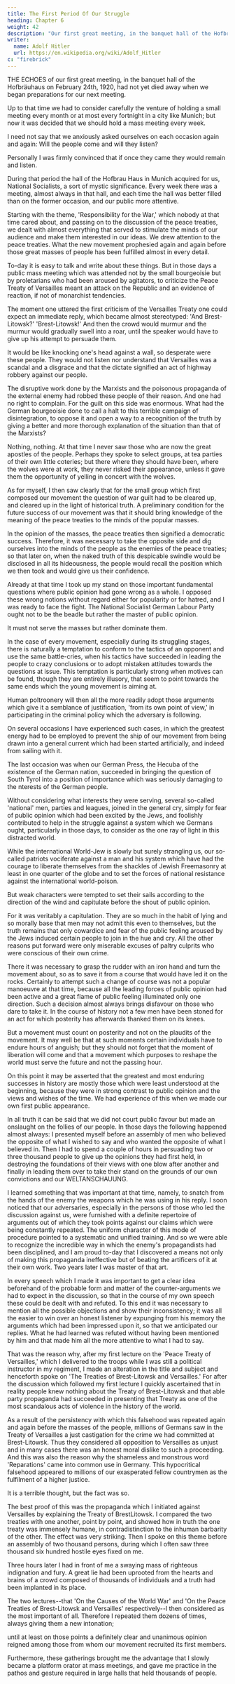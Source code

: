 ```yaml
---
title: The First Period Of Our Struggle
heading: Chapter 6
weight: 42
description: "Our first great meeting, in the banquet hall of the Hofbräuhaus on February 24th, 1920"
writer:
  name: Adolf Hitler
  url: https://en.wikipedia.org/wiki/Adolf_Hitler
c: "firebrick"
---
```



THE ECHOES of our first great meeting, in the banquet hall of the Hofbräuhaus on February 24th, 1920, had not yet died away when we began preparations for our next meeting. 

Up to that time we had to consider carefully the venture of holding a small meeting every month or at most every fortnight in a city like Munich; but now it was decided that we should hold a mass meeting every week. 

I need not say that we anxiously asked ourselves on each occasion again and again: Will the people come and will they listen? 

Personally I was firmly convinced that if once they came they would remain and listen.

During that period the hall of the Hofbrau Haus in Munich acquired for us, National Socialists, a sort of mystic significance. Every week there was a meeting, almost always in that hall, and each time the hall was better filled than on the former occasion, and our public more attentive.

Starting with the theme, 'Responsibility for the War,' which nobody at that time cared about, and passing on to the discussion of the peace treaties, we dealt with almost everything that served to stimulate the minds of our audience and make them interested in our ideas. We drew attention to the peace treaties. What the new movement prophesied again and again before those great masses of people has been fulfilled almost in every detail.

To-day it is easy to talk and write about these things. But in those days a public mass meeting which was attended not by the small bourgeoisie but by proletarians who had been aroused by agitators, to criticize the Peace Treaty of Versailles meant an attack on the Republic and an evidence of reaction, if not of
monarchist tendencies.

The moment one uttered the first criticism of the Versailles Treaty one could expect an immediate reply, which became almost stereotyped: 'And Brest-Litowsk?' 'Brest-Litowsk!' And then the crowd would murmur and the murmur would gradually swell into a roar, until the speaker would have to give up his attempt
to persuade them. 

It would be like knocking one's head against a wall, so desperate were these people. They would not listen nor understand that Versailles was a scandal and a disgrace and that the dictate signified an act of highway robbery against our people. 

The disruptive work done by the Marxists and the poisonous propaganda of the external enemy had robbed these people of their reason. And one had no right to complain. For the guilt on this side was enormous. What had the German bourgeoisie done to call a halt to this terrible campaign of disintegration, to oppose it and open a way to a recognition of the truth by giving a better and more thorough explanation of the situation than that of the Marxists? 

Nothing, nothing. At that time I never saw those who are now the great apostles of the people. Perhaps they spoke to select groups, at tea parties of their own little coteries; but there where they should have been, where the wolves were at work, they never risked their appearance, unless it gave them the
opportunity of yelling in concert with the wolves.

As for myself, I then saw clearly that for the small group which first composed our movement the question of war guilt had to be cleared up, and cleared up in the light of historical truth. A preliminary condition for the future success of our movement was that it should bring knowledge of the meaning of the peace treaties to the minds of the popular masses. 

In the opinion of the masses, the peace treaties then signified a democratic success. Therefore, it was necessary to take the opposite side and dig ourselves into the minds of the people as the enemies of the peace treaties; so that later on, when the naked truth of this despicable swindle would be disclosed in all its hideousness, the people would recall the position which we then took and would give us their confidence.

Already at that time I took up my stand on those important fundamental questions where public opinion had gone wrong as a whole. I opposed these wrong notions without regard either for popularity or for hatred, and I was ready to face the fight. The National Socialist German Labour Party ought not to be the beadle but rather the master of public opinion. 

It must not serve the masses but rather dominate them.

In the case of every movement, especially during its struggling stages, there is naturally a temptation to conform to the tactics of an opponent and use the same battle-cries, when his tactics have succeeded in leading the people to crazy conclusions or to adopt mistaken attitudes towards the questions at issue. This temptation is particularly strong when motives can be found, though they are entirely illusory, that seem to point towards the same ends which the young movement is aiming at. 

Human poltroonery will then all the more readily adopt those arguments which give it a semblance of justification, 'from its own point of view,' in participating in the criminal policy which the adversary is following.

On several occasions I have experienced such cases, in which the greatest energy had to be employed to prevent the ship of our movement from being drawn into a general current which had been started artificially, and indeed from sailing with it. 

The last occasion was when our German Press, the Hecuba of the existence of the German nation, succeeded in bringing the question of South Tyrol into a position of importance which was seriously damaging to the nterests of the German people. 

Without considering what interests they were serving, several so-called 'national' men, parties and leagues, joined in the general cry, simply for fear of public opinion which had been excited by the Jews, and foolishly contributed to help in the struggle against a system which we Germans ought, particularly in those days, to consider as the one ray of light in this distracted world. 

While the international World-Jew is slowly but surely strangling us, our so-called patriots vociferate against a man and his system which have had the courage to liberate themselves from the shackles of Jewish Freemasonry at least in one quarter of the globe and to set the forces of national resistance against the
international world-poison. 

But weak characters were tempted to set their sails according to the direction of the wind and capitulate before the shout of public opinion. 

For it was veritably a capitulation. They are so much in the habit of lying and so morally base that men may not admit this even to themselves, but the truth remains that only cowardice and fear of the public feeling aroused by the Jews induced certain people to join in the hue and cry. All the other reasons put forward were only miserable excuses of paltry culprits who were conscious of their own crime.

There it was necessary to grasp the rudder with an iron hand and turn the movement about, so as to save it from a course that would have led it on the rocks. Certainly to attempt such a change of course was not a popular manoeuvre at that time, because all the leading forces of public opinion had been active and a great flame of public feeling illuminated only one direction. Such a decision almost always brings disfavour on those who dare to take it. In the course of history not a few men have been stoned for an act for which posterity has afterwards thanked them on its knees.

But a movement must count on posterity and not on the plaudits of the movement. It may well be that at such moments certain individuals have to endure hours of anguish; but they should not forget that the moment of liberation will come and that a movement which purposes to reshape the world must serve the future and not the passing hour.

On this point it may be asserted that the greatest and most enduring successes in history are mostly those which were least understood at the beginning, because they were in strong contrast to public opinion and the views and wishes of the time. We had experience of this when we made our own first public appearance. 

In all truth it can be said that we did not court public favour but made an onslaught on the follies of our people. In those days the following happened almost always: I presented myself before an assembly of men who believed the opposite of what I wished to say and who wanted the opposite of what I believed in. Then I had to spend a couple of hours in persuading two or three thousand people to give up the opinions they had first held, in destroying the foundations of their views with one blow after another and finally in leading them over to take their stand on the grounds of our own convictions and our WELTANSCHAUUNG. 

I learned something that was important at that time, namely, to snatch from the hands
of the enemy the weapons which he was using in his reply. I soon noticed that our
adversaries, especially in the persons of those who led the discussion against us, were
furnished with a definite repertoire of arguments out of which they took points against
our claims which were being constantly repeated. The uniform character of this mode of
procedure pointed to a systematic and unified training. And so we were able to
recognize the incredible way in which the enemy's propagandists had been disciplined,
and I am proud to-day that I discovered a means not only of making this propaganda
ineffective but of beating the artificers of it at their own work. Two years later I was
master of that art.

In every speech which I made it was important to get a clear idea beforehand of the
probable form and matter of the counter-arguments we had to expect in the discussion,
so that in the course of my own speech these could be dealt with and refuted. To this
end it was necessary to mention all the possible objections and show their
inconsistency; it was all the easier to win over an honest listener by expunging from his
memory the arguments which had been impressed upon it, so that we anticipated our
replies. What he had learned was refuted without having been mentioned by him and
that made him all the more attentive to what I had to say.

That was the reason why, after my first lecture on the 'Peace Treaty of Versailles,' which
I delivered to the troops while I was still a political instructor in my regiment, I made an
alteration in the title and subject and henceforth spoke on 'The Treaties of Brest-Litowsk
and Versailles.' For after the discussion which followed my first lecture I quickly
ascertained that in reality people knew nothing about the Treaty of Brest-Litowsk and
that able party propaganda had succeeded in presenting that Treaty as one of the most
scandalous acts of violence in the history of the world.

As a result of the persistency with which this falsehood was repeated again and again
before the masses of the people, millions of Germans saw in the Treaty of Versailles a
just castigation for the crime we had committed at Brest-Litowsk. Thus they considered
all opposition to Versailles as unjust and in many cases there was an honest moral
dislike to such a proceeding. And this was also the reason why the shameless and
monstrous word 'Reparations' came into common use in Germany. This hypocritical
falsehood appeared to millions of our exasperated fellow countrymen as the fulfilment
of a higher justice. 

It is a terrible thought, but the fact was so. 

The best proof of this was
the propaganda which I initiated against Versailles by explaining the Treaty of BrestLitowsk. I compared the two treaties with one another, point by point, and showed how in truth the one treaty was immensely humane, in contradistinction to the inhuman barbarity of the other. The effect was very striking. Then I spoke on this theme before an assembly of two thousand persons, during which I often saw three thousand six
hundred hostile eyes fixed on me.

Three hours later I had in front of me a swaying mass of righteous indignation and fury. A great lie had been uprooted from the hearts and brains of a crowd composed of thousands of individuals and a truth had been
implanted in its place.

The two lectures--that 'On the Causes of the World War' and 'On the Peace Treaties of Brest-Litowsk and Versailles' respectively--I then considered as the most important of all. Therefore I repeated them dozens of times, always giving them a new intonation; 

until at least on those points a definitely clear and unanimous opinion reigned among those from whom our movement recruited its first members. 

Furthermore, these gatherings brought me the advantage that I slowly became a platform orator at mass meetings, and gave me practice in the pathos and gesture required in large halls that held thousands of people. 

